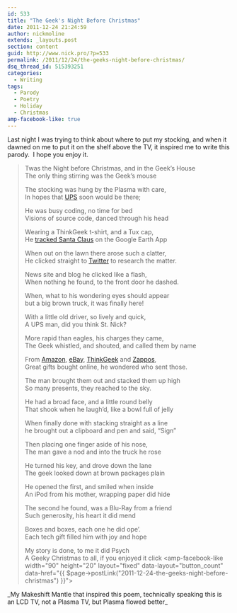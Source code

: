 ```yaml
---
id: 533
title: "The Geek's Night Before Christmas"
date: 2011-12-24 21:24:59
author: nickmoline
extends: _layouts.post
section: content
guid: http://www.nick.pro/?p=533
permalink: /2011/12/24/the-geeks-night-before-christmas/
dsq_thread_id: 515393251
categories:
  - Writing
tags:
  - Parody
  - Poetry
  - Holiday
  - Christmas
amp-facebook-like: true
---
```

Last night I was trying to think about where to put my stocking, and when it dawned on me to put it on the shelf above the TV, it inspired me to write this parody.  I hope you enjoy it.

<!--more-->

> Twas the Night before Christmas, and in the Geek&#8217;s House  
> The only thing stirring was the Geek&#8217;s mouse
>
> The stocking was hung by the Plasma with care,  
> In hopes that [UPS](http://www.ups.com/) soon would be there;
> 
> He was busy coding, no time for bed  
> Visions of source code, danced through his head
> 
> Wearing a ThinkGeek t-shirt, and a Tux cap,  
> He [tracked Santa Claus](http://www.noradsanta.org/) on the Google Earth App
> 
> When out on the lawn there arose such a clatter,  
> He clicked straight to [Twitter](http://www.twitter.com/) to research the matter.
> 
> News site and blog he clicked like a flash,  
> When nothing he found, to the front door he dashed.
> 
> When, what to his wondering eyes should appear  
> but a big brown truck, it was finally here!  
> 
> With a little old driver, so lively and quick,  
> A UPS man, did you think St. Nick?
> 
> More rapid than eagles, his charges they came,  
> The Geek whistled, and shouted, and called them by name
> 
> From [Amazon](http://www.amazon.com/?&tag=capslog-20&camp=211493&creative=379973&linkCode=ez&adid=1PRSNK7GXJ04D1CX9FWZ&), [eBay](http://www.ebay.com/), [ThinkGeek](http://www.thinkgeek.com/) and [Zappos](http://www.zappos.com/),  
> Great gifts bought online, he wondered who sent those.
> 
> The man brought them out and stacked them up high  
> So many presents, they reached to the sky.
> 
> He had a broad face, and a little round belly  
> That shook when he laugh&#8217;d, like a bowl full of jelly
> 
> When finally done with stacking straight as a line  
> he brought out a clipboard and pen and said, &#8220;Sign&#8221;
> 
> Then placing one finger aside of his nose,  
> The man gave a nod and into the truck he rose
> 
> He turned his key, and drove down the lane  
> The geek looked down at brown packages plain
> 
> He opened the first, and smiled when inside  
> An iPod from his mother, wrapping paper did hide
> 
> The second he found, was a Blu-Ray from a friend  
> Such generosity, his heart it did mend
> 
> Boxes and boxes, each one he did ope&#8217;.  
> Each tech gift filled him with joy and hope
> 
> My story is done, to me it did Psych  
> A Geeky Christmas to all, if you enjoyed it click <amp-facebook-like width="90" height="20" layout="fixed" data-layout="button_count" data-href="{{ $page->postLink("2011-12-24-the-geeks-night-before-christmas") }}"></amp-facebook-like>

<amp-img src="{{ $page->baseUrl }}/wp-content/uploads/sites/4/2011/12/IMAG0124.webp" alt="TV Fireplace with 'Mantle' Shelf" title="TV Fireplace with 'Mantle' Shelf" width="1152" height="2048" layout="responsive" lightbox>
  <amp-img fallback src="{{ $page->baseUrl }}/wp-content/uploads/sites/4/2011/12/IMAG0124.jpg" alt="TV Fireplace with 'Mantle' Shelf" title="TV Fireplace with 'Mantle' Shelf" width="1152" height="2048" layout="responsive" lightbox>
</amp-img>  
_My Makeshift Mantle that inspired this poem, technically speaking this is an LCD TV, not a Plasma TV, but Plasma flowed better_
